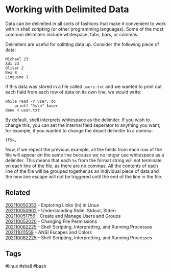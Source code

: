 # Working with Delimited Data
Data can be delimited in all sorts of fashions that make it convenient to work
with in shell scripting (or other programming languages). Some of the most
common delimiters include whitespace, tabs, bars, or commas.

Delimiters are useful for splitting data up. Consider the following piece of
data:
```
Michael 23
Adi 23
Oliver 2
Rex 8
Linguine 1
```

If this data was stored in a file called ```users.txt``` and we wanted to print
out each field from each row of data on its own line, we would write:

```
while read -r user; do
    printf "%s\n" $user
done < user.txt
```

By default, shell interprets whitespace as the delimiter. If you wish to change
this, you can set the internal field seperator to anything you want; for
example, if you wanted to change the deault delimiter to a comma:
```
IFS=,
```

Now, if we repeat the previous example, all the fields from each row of the file
will appear on the same line because we no longer use whitespace as a delimiter.
This means that each ```%s``` from the format string will not terminate on each
line of the file, as there are no commas. All the contents of each line of the
file will be grouped together as an individual piece of data and the new line
escape will not be triggered until the end of the line in the file.



## Related
[202110050353](../202110050353) - Exploring Links (ln) in Linux \
[202110050602](../202110050602) - Understanding Stdin, Stdout, Stderr \
[202110051756](../202110051756) - Create and Manage Users and Groups \
[202110052020](../202110052020) - Changing File Permissions \
[202110062225](../202110062225) - Shell Scripting, Interpretting, and Running Processes \
[202111011559](../202111011559) - ANSI Escapes and Colors \
[202110062225](../202110062225) - Shell Scripting, Interpretting, and Running Processes


## Tags
#linux #shell #bash
